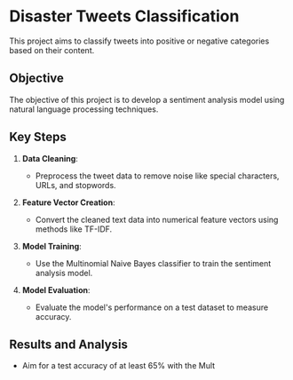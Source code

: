 # Disaster Tweets Classification

This project aims to classify tweets into positive or negative categories based on their content.

## Objective

The objective of this project is to develop a sentiment analysis model using natural language processing techniques.

## Key Steps

1. **Data Cleaning**:
   - Preprocess the tweet data to remove noise like special characters, URLs, and stopwords.

2. **Feature Vector Creation**:
   - Convert the cleaned text data into numerical feature vectors using methods like TF-IDF.

3. **Model Training**:
   - Use the Multinomial Naive Bayes classifier to train the sentiment analysis model.

4. **Model Evaluation**:
   - Evaluate the model's performance on a test dataset to measure accuracy.

## Results and Analysis

- Aim for a test accuracy of at least 65% with the Mult
